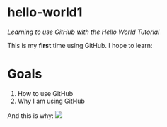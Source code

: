 # hello-world1
*Learning to use GitHub with the Hello World Tutorial*

This is my **first** time using GitHub. I hope to learn:

# Goals
1. How to use GitHub
2. Why I am using GitHub

And this is why: 
![](http://www.healthyfoodspirit.com/wp-content/uploads/2015/03/brain-health.jpg)

